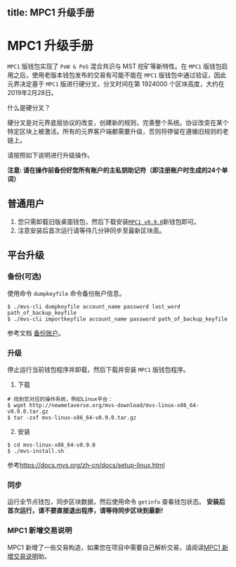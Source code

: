 title: MPC1 升级手册
---

# MPC1 升级手册
`MPC1` 版钱包实现了 `PoW & PoS` 混合共识与 MST 挖矿等新特性。在 `MPC1` 版钱包启用之后，使用老版本钱包发布的交易有可能不能在 `MPC1` 版钱包中通过验证，因此元界决定基于 `MPC1` 版进行硬分叉，分叉时间在第 1924000 个区块高度，大约在2019年2月28日。

什么是硬分叉？

硬分叉是对元界底层协议的改变，创建新的规则，完善整个系统。协议改变在某个特定区块上被激活。所有的元界客户端都需要升级，否则将停留在遵循旧规则的老链上。

请按照如下说明进行升级操作。

**注意: 请在操作前备份好您所有账户的主私钥助记符（即注册账户时生成的24个单词）**

## 普通用户
1. 您只需卸载旧版桌面钱包，然后下载安装[`MPC1 v0.9.0`](https://mvs.org/wallet.html)新钱包即可。
2. 注意安装后首次运行请等待几分钟同步至最新区块高。

## 平台升级

### 备份(可选)
使用命令 `dumpkeyfile` 命令备份账户信息。
```
$ ./mvs-cli dumpkeyfile account_name password last_word path_of_backup_keyfile
$ ./mvs-cli importkeyfile account_name password path_of_backup_keyfile
```

参考文档 [备份账户](https://docs.mvs.org/zh-cn/docs/backup-account.html)。

### 升级
停止运行当前钱包程序并卸载，然后下载并安装 `MPC1` 版钱包程序。

1. 下载
```
# 找到您对应的操作系统，例如Linux平台：
$ wget http://newmetaverse.org/mvs-download/mvs-linux-x86_64-v0.9.0.tar.gz
$ tar -zxf mvs-linux-x86_64-v0.9.0.tar.gz

```
2. 安装  
```
$ cd mvs-linux-x86_64-v0.9.0
$ ./mvs-install.sh
```

参考<https://docs.mvs.org/zh-cn/docs/setup-linux.html>

### 同步
运行全节点钱包，同步区块数据，然后使用命令 `getinfo` 查看钱包状态。
**安装后首次运行，请不要直接退出程序，请等待同步区块到最新!**

### MPC1 新增交易说明
MPC1 新增了一些交易构造，如果您在项目中需要自己解析交易，请阅读[MPC1 新增交易说明](https://docs.mvs.org/zh-cn/developers/mpc1-new-transactions.html)助。
